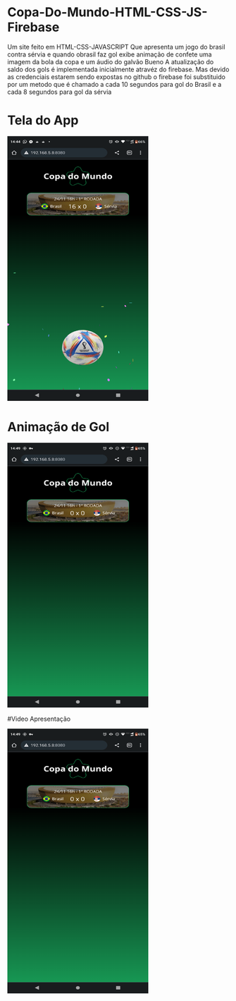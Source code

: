# Copa-Do-Mundo-HTML-CSS-JS-Firebase
 Um site feito em HTML-CSS-JAVASCRIPT 
 Que apresenta um jogo do brasil contra  sérvia e quando obrasil faz gol
 exibe animação de confete uma imagem da bola da copa e um áudio do galvão Bueno
 A atualização do saldo dos gols é implementada inicialmente atravéz do firebase.
 Mas devido as credenciais estarem sendo expostas no github o firebase foi substituido por um metodo que 
 é chamado a cada 10 segundos para gol do Brasil e a cada 8 segundos para gol da sérvia
 # Tela do App
 <img  src="apresentation/gol.png" width= "320px" height ="600px">
 

 # Animação de Gol
 <img  src="apresentation/telainicial.png" width= "320px" height ="600px">


#Video Apresentação

<a href="https://youtube.com/shorts/1kPU6W2-1Jg?feature=share" title="Vídeo de Apresentação"><img src="apresentation/telainicial.png" alt="Alternate Text" width= "320px" height ="600px"/></a>
<a href="https://youtube.com/shorts/1kPU6W2-1Jg?feature=share" title="Vídeo de Apresentação"></a>